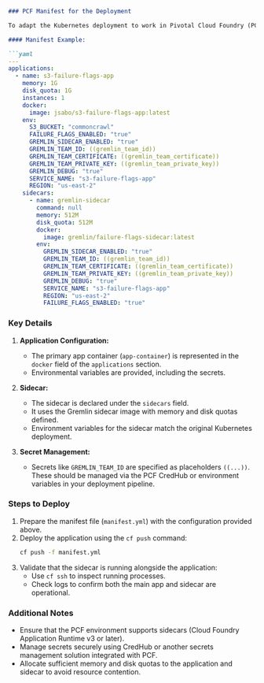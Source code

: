 ```markdown
### PCF Manifest for the Deployment

To adapt the Kubernetes deployment to work in Pivotal Cloud Foundry (PCF) while preserving sidecar functionality, we use PCF's sidecar feature introduced in Cloud Foundry Application Runtime v3.

#### Manifest Example:

```yaml
---
applications:
  - name: s3-failure-flags-app
    memory: 1G
    disk_quota: 1G
    instances: 1
    docker:
      image: jsabo/s3-failure-flags-app:latest
    env:
      S3_BUCKET: "commoncrawl"
      FAILURE_FLAGS_ENABLED: "true"
      GREMLIN_SIDECAR_ENABLED: "true"
      GREMLIN_TEAM_ID: ((gremlin_team_id))
      GREMLIN_TEAM_CERTIFICATE: ((gremlin_team_certificate))
      GREMLIN_TEAM_PRIVATE_KEY: ((gremlin_team_private_key))
      GREMLIN_DEBUG: "true"
      SERVICE_NAME: "s3-failure-flags-app"
      REGION: "us-east-2"
    sidecars:
      - name: gremlin-sidecar
        command: null
        memory: 512M
        disk_quota: 512M
        docker:
          image: gremlin/failure-flags-sidecar:latest
        env:
          GREMLIN_SIDECAR_ENABLED: "true"
          GREMLIN_TEAM_ID: ((gremlin_team_id))
          GREMLIN_TEAM_CERTIFICATE: ((gremlin_team_certificate))
          GREMLIN_TEAM_PRIVATE_KEY: ((gremlin_team_private_key))
          GREMLIN_DEBUG: "true"
          SERVICE_NAME: "s3-failure-flags-app"
          REGION: "us-east-2"
          FAILURE_FLAGS_ENABLED: "true"
```

### Key Details

1. **Application Configuration:**
   - The primary app container (`app-container`) is represented in the `docker` field of the `applications` section.
   - Environmental variables are provided, including the secrets.

2. **Sidecar:**
   - The sidecar is declared under the `sidecars` field.
   - It uses the Gremlin sidecar image with memory and disk quotas defined.
   - Environment variables for the sidecar match the original Kubernetes deployment.

3. **Secret Management:**
   - Secrets like `GREMLIN_TEAM_ID` are specified as placeholders `((...))`. These should be managed via the PCF CredHub or environment variables in your deployment pipeline.

### Steps to Deploy

1. Prepare the manifest file (`manifest.yml`) with the configuration provided above.
2. Deploy the application using the `cf push` command:
   ```bash
   cf push -f manifest.yml
   ```
3. Validate that the sidecar is running alongside the application:
   - Use `cf ssh` to inspect running processes.
   - Check logs to confirm both the main app and sidecar are operational.

### Additional Notes

- Ensure that the PCF environment supports sidecars (Cloud Foundry Application Runtime v3 or later).
- Manage secrets securely using CredHub or another secrets management solution integrated with PCF.
- Allocate sufficient memory and disk quotas to the application and sidecar to avoid resource contention.
```

